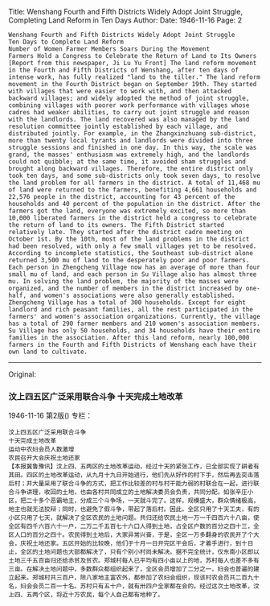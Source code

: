 Title: Wenshang Fourth and Fifth Districts Widely Adopt Joint Struggle, Completing Land Reform in Ten Days
Author:
Date: 1946-11-16
Page: 2

    Wenshang Fourth and Fifth Districts Widely Adopt Joint Struggle
    Ten Days to Complete Land Reform
    Number of Women Farmer Members Soars During the Movement
    Farmers Hold a Congress to Celebrate the Return of Land to Its Owners
    [Report from this newspaper, Ji Lu Yu Front] The land reform movement in the Fourth and Fifth Districts of Wenshang, after ten days of intense work, has fully realized "land to the tiller." The land reform movement in the Fourth District began on September 19th. They started with villages that were easier to work with, and then attacked backward villages; and widely adopted the method of joint struggle, combining villages with poorer work performance with villages whose cadres had weaker abilities, to carry out joint struggle and reason with the landlords. The land recovered was also managed by the land resolution committee jointly established by each village, and distributed jointly. For example, in the Zhangxinzhuang sub-district, more than twenty local tyrants and landlords were divided into three struggle sessions and finished in one day. In this way, the scale was grand, the masses' enthusiasm was extremely high, and the landlords could not quibble; at the same time, it avoided sham struggles and brought along backward villages. Therefore, the entire district only took ten days, and some sub-districts only took seven days, to resolve the land problem for all farmers in the district. A total of 11,468 mu of land were returned to the farmers, benefiting 4,661 households and 22,576 people in the district, accounting for 43 percent of the households and 40 percent of the population in the district. After the farmers got the land, everyone was extremely excited, so more than 10,000 liberated farmers in the district held a congress to celebrate the return of land to its owners. The Fifth District started relatively late. They started after the district cadre meeting on October 1st. By the 10th, most of the land problems in the district had been resolved, with only a few small villages yet to be resolved. According to incomplete statistics, the Southeast sub-district alone returned 3,500 mu of land to the desperately poor and poor farmers. Each person in Zhengcheng Village now has an average of more than four small mu of land, and each person in Su Village also has almost three mu. In solving the land problem, the majority of the masses were organized, and the number of members in the district increased by one-half, and women's associations were also generally established. Zhengcheng Village has a total of 300 households. Except for eight landlord and rich peasant families, all the rest participated in the farmers' and women's association organizations. Currently, the village has a total of 290 farmer members and 210 women's association members. Su Village has only 50 households, and 34 households have their entire families in the association. After this land reform, nearly 100,000 farmers in the Fourth and Fifth Districts of Wenshang each have their own land to cultivate.



<hr /> 

Original: 


### 汶上四五区广泛采用联合斗争  十天完成土地改革

1946-11-16
第2版()
专栏：

    汶上四五区广泛采用联合斗争
    十天完成土地改革
    运动中农妇会员人数激增
    农民召开大会庆祝土地还家
    【本报冀鲁豫讯】汶上四、五两区的土地改革运动，经过十天的紧张工作，已全部实现了耕者有其田。四区的土地改革运动，从九月十九日开始进行，他们先从好作的村下手，然后再去突击落后村；并大量采用了联合斗争的方式，把工作比较差的村与村干能力弱的村联合在一起，进行联合斗争讲理，收回的土地，也由各村共同成立的土地解决委员会负责，共同分配。如张辛庄小区，把二十多个恶霸地主，分成三个斗争场，一天就斗完了。这样，规模盛大，群众情绪极高，地主也就无法狡辩；同时，也避免了假斗争，带起了落后村。因此，全区只用了十天工夫，有的小区只用了七天，就解决了全区农民的土地问题。共归还给农民土地一万一千四百六十八亩，使全区有四千六百六十一户，二万二千五百七十六口人得到土地，占全区户数的百分之四十三，全区人口的百分之四十。农民得到土地后，大家异常兴奋，于是，全区一万多翻身的农民开了个大会，庆祝土地还家。五区开始的比较晚，他们于十月一日开完区干会后，才着手进行，到十日止，全区的土地问题也大部都解决了，只有个别小村尚未解决。据不完全统计，仅东南小区即以土地三千五百亩归还给赤贫及贫农。郑城村每人已平均有四小亩以上的地，苏村每人也差不多有三亩。在解决土地问题中，多数群众都组织起来了，全区会员增加了二分之一，妇会也普遍的建立起来。郑城村共三百户，除八家地主富农外，都参加了农妇会组织，现该村农会员共二百九十名，妇会会员二百一十名。苏村只有五十户，就有卅四户全家都在会的。经过这次土地改革，汶上四、五两个区，将近十万农民，每个人自己都有地种了。
